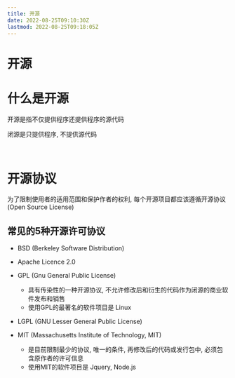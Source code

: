 ```yaml
---
title: 开源
date: 2022-08-25T09:10:30Z
lastmod: 2022-08-25T09:18:05Z
---
```


# 开源

# 什么是开源

开源是指不仅提供程序还提供程序的源代码

闭源是只提供程序, 不提供源代码

‍

# 开源协议

为了限制使用者的适用范围和保护作者的权利, 每个开源项目都应该遵循开源协议(Open Source License)

## 常见的5种开源许可协议

* BSD (Berkeley Software Distribution)
* Apache Licence 2.0
* GPL (Gnu General Public License)

  * 具有传染性的一种开源协议, 不允许修改后和衍生的代码作为闭源的商业软件发布和销售
  * 使用GPL的最著名的软件项目是 Linux
* LGPL (GNU Lesser General Public License)
* MIT (Massachusetts Institute of Technology, MIT)

  * 是目前限制最少的协议, 唯一的条件, 再修改后的代码或发行包中, 必须包含原作者的许可信息
  * 使用MIT的软件项目是 Jquery, Node.js
